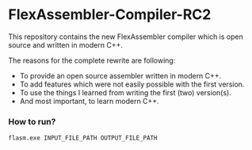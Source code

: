 # FlexAssembler-Compiler-RC2
This repository contains the new FlexAssembler compiler which is open source and written in modern C++.

The reasons for the complete rewrite are following:
- To provide an open source assembler written in modern C++.
- To add features which were not easily possible with the first version.
- To use the things I learned from writing the first (two) version(s).
- And most important, to learn modern C++.

### How to run?

``flasm.exe INPUT_FILE_PATH OUTPUT_FILE_PATH``
